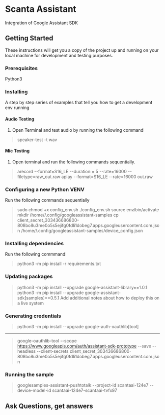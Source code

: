 # Scanta Assistant
Integration of Google Assistant SDK
## Getting Started

These instructions will get you a copy of the project up and running on your local machine for development and testing purposes.

### Prerequisites

Python3

### Installing

A step by step series of examples that tell you how to get a development env running

#### Audio Testing
1. Open Terminal and test audio by running the following command
> speaker-test -t wav

#### Mic Testing
1. Open terminal and run the following commands sequentially.
> arecord --format=S16_LE --duration = 5 --rate=16000 --filetype=raw_out.raw
> aplay --format=S16_LE --rate=16000 out.raw





### Configuring a new Python VENV
Run the following commands sequentially
 > sudo chmod +x config_env.sh
 > ./config_env.sh
 > source env/bin/activate
 > mkdir /home/<username>/.config/googleassistant-samples
 > cp client_secret_303436686800-808bo8u3me0o5s5ejifg0fdli1dobeg7.apps.googleusercontent.com.json /home/<username>/.config/googleassistant-samples/device_config.json
  
### Installing dependencies
Run the following commmand

> python3 -m pip install -r requirements.txt

### Updating packages
> python3 -m pip install --upgrade google-assistant-library==1.0.1
> python3 -m pip install --upgrade google-assistant-sdk[samples]==0.5.1
Add additional notes about how to deploy this on a live system

### Generating credentials
> python3 -m pip install --upgrade google-auth-oauthlib[tool]

---
> google-oauthlib-tool --scope https://www.googleapis.com/auth/assistant-sdk-prototype --save --headless --client-secrets client_secret_303436686800-808bo8u3me0o5s5ejifg0fdli1dobeg7.apps.googleusercontent.com.json

### Running the sample
> googlesamples-assistant-pushtotalk --project-id scantaai-124e7 --device-model-id scantaai-124e7-scantaai-tvfx97


## Ask Questions, get answers
